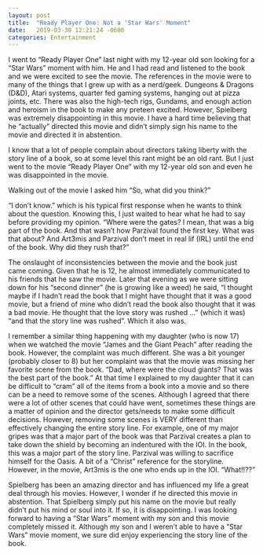 ```yaml
---
layout: post
title:  "Ready Player One: Not a 'Star Wars' Moment"
date:   2019-03-30 12:21:24 -0600
categories: Entertainment
---
```


I went to “Ready Player One” last night with my 12-year old son looking for a “Star Wars” moment with him. He and I had read and listened to the book and we were excited to see the movie. The references in the movie were to many of the things that I grew up with as a nerd/geek. Dungeons & Dragons (D&D), Atari systems, quarter fed gaming systems, hanging out at pizza joints, etc. There was also the high-tech rigs, Gundams, and enough action and heroism in the book to make any preteen excited. However, Spielberg was extremely disappointing in this movie. I have a hard time believing that he “actually” directed this movie and didn’t simply sign his name to the movie and directed it in abstention.

I know that a lot of people complain about directors taking liberty with the story line of a book, so at some level this rant might be an old rant. But I just went to the movie “Ready Player One” with my 12-year old son and even he was disappointed in the movie.

Walking out of the movie I asked him “So, what did you think?”

“I don’t know.” which is his typical first response when he wants to think about the question. Knowing this, I just waited to hear what he had to say before providing my opinion. “Where were the gates? I mean, that was a big part of the book. And that wasn’t how Parzival found the first key. What was that about? And Art3mis and Parzival don’t meet in real lif (IRL) until the end of the book. Why did they rush that?”

The onslaught of inconsistencies between the movie and the book just came coming. Given that he is 12, he almost immediately communicated to his friends that he saw the movie. Later that evening as we were sitting down for his “second dinner” (he is growing like a weed) he said, “I thought maybe if I hadn’t read the book that I might have thought that it was a good movie, but a friend of mine who didn’t read the book also thought that it was a bad movie. He thought that the love story was rushed …” (which it was) “and that the story line was rushed”. Which it also was.

I remember a similar thing happening with my daughter (who is now 17) when we watched the movie “James and the Giant Peach” after reading the book. However, the complaint was much different. She was a bit younger (probably closer to 8) but her complaint was that the movie was missing her favorite scene from the book. “Dad, where were the cloud giants? That was the best part of the book.” At that time I explained to my daughter that it can be difficult to “cram” all of the items from a book into a movie and so there can be a need to remove some of the scenes. Although I agreed that there were a lot of other scenes that could have went, sometimes these things are a matter of opinion and the director gets/needs to make some difficult decisions. However, removing some scenes is VERY different than effectively changing the entire story line. For example, one of my major gripes was that a major part of the book was that Parzival creates a plan to take down the shield by becoming an indentured with the IOI. In the book, this was a major part of the story line. Parzival was willing to sacrifice himself for the Oasis. A bit of a “Christ” reference for the storyline. However, in the movie, Art3mis is the one who ends up in the IOI. “What!!??”

Spielberg has been an amazing director and has influenced my life a great deal through his movies. However, I wonder if he directed this movie in abstention. That Spielberg simply put his name on the movie but really didn’t put his mind or soul into it. If so, it is disappointing. I was looking forward to having a “Star Wars” moment with my son and this movie completely missed it. Although my son and I weren’t able to have a “Star Wars” movie moment, we sure did enjoy experiencing the story line of the book.